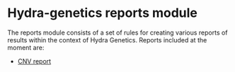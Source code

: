 # Hydra-genetics reports module

The reports module consists of a set of rules for creating various reports of results within the context of Hydra Genetics. Reports included at the moment are:

- [CNV report](/reports/#cnvs)
